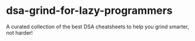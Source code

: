 # dsa-grind-for-lazy-programmers
 A curated collection of the best DSA cheatsheets to help you grind smarter, not harder!
